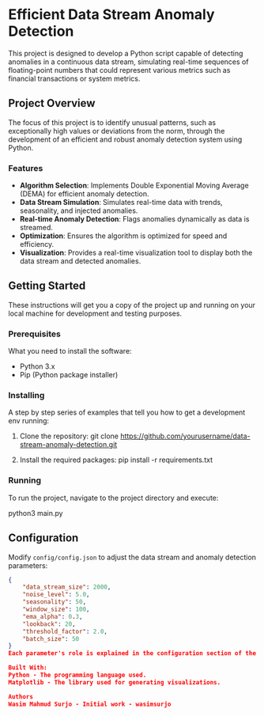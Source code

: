 # Efficient Data Stream Anomaly Detection

This project is designed to develop a Python script capable of detecting anomalies in a continuous data stream, simulating real-time sequences of floating-point numbers that could represent various metrics such as financial transactions or system metrics.

## Project Overview

The focus of this project is to identify unusual patterns, such as exceptionally high values or deviations from the norm, through the development of an efficient and robust anomaly detection system using Python.

### Features

- **Algorithm Selection**: Implements Double Exponential Moving Average (DEMA) for efficient anomaly detection.
- **Data Stream Simulation**: Simulates real-time data with trends, seasonality, and injected anomalies.
- **Real-time Anomaly Detection**: Flags anomalies dynamically as data is streamed.
- **Optimization**: Ensures the algorithm is optimized for speed and efficiency.
- **Visualization**: Provides a real-time visualization tool to display both the data stream and detected anomalies.

## Getting Started

These instructions will get you a copy of the project up and running on your local machine for development and testing purposes.

### Prerequisites

What you need to install the software:

- Python 3.x
- Pip (Python package installer)

### Installing

A step by step series of examples that tell you how to get a development env running:

1. Clone the repository:
git clone https://github.com/yourusername/data-stream-anomaly-detection.git


2. Install the required packages:
pip install -r requirements.txt


### Running

To run the project, navigate to the project directory and execute:

python3 main.py


## Configuration

Modify `config/config.json` to adjust the data stream and anomaly detection parameters:
```json
{
    "data_stream_size": 2000,
    "noise_level": 5.0,
    "seasonality": 50,
    "window_size": 100,
    "ema_alpha": 0.3,
    "lookback": 20,
    "threshold_factor": 2.0,
    "batch_size": 50
}
Each parameter's role is explained in the configuration section of the documentation.

Built With:
Python - The programming language used.
Matplotlib - The library used for generating visualizations.

Authors
Wasim Mahmud Surjo - Initial work - wasimsurjo
